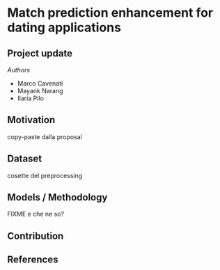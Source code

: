 # Match prediction enhancement for dating applications

## Project update

_Authors_
- Marco Cavenati
- Mayank Narang
- Ilaria Pilo

## Motivation
copy-paste dalla proposal

## Dataset
cosette del preprocessing

## Models / Methodology
FIXME e che ne so?

## Contribution

## References
